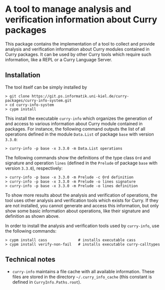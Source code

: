 A tool to manage analysis and verification information about Curry packages
===========================================================================

This package contains the implementation of a tool to collect and
provide analysis and verification information about Curry modules
contained in Curry packages.
It can be used by other Curry tools which require such information,
like a REPL or a Curry Language Server.

Installation
------------

The tool itself can be simply installed by

    > git clone https://git.ps.informatik.uni-kiel.de/curry-packages/curry-info-system.git
    > cd curry-info-system
    > cypm install

This install the executable `curry-info` which organizes the generation of
and access to various information about Curry module contained in packages.
For instance, the following command outputs the list of
all operations defined in the module `Data.List` of package `base`
with version `3.3.0`:

    > curry-info -p base -x 3.3.0 -m Data.List operations

The following commands show the definitions of the type class `Ord`
and signature and operation `lines` (defined in the `Prelude` of
package `base` with version `3.3.0`), respectively:

    > curry-info -p base -x 3.3.0 -m Prelude -c Ord definition
    > curry-info -p base -x 3.3.0 -m Prelude -o lines signature
    > curry-info -p base -x 3.3.0 -m Prelude -o lines definition
    
To show more results about the analysis and verification of operations,
the tool uses other analysis and verification tools which exists for
Curry. If they are not installed, you cannot generate and access
this information, but only show some basic information about operations,
like their signature and definition as shown above.

In order to install the analysis and verification tools used by `curry-info`,
use the following commands:

    > cypm install cass              # installs executable cass
    > cypm install verify-non-fail   # installs executable curry-calltypes


Technical notes
---------------

- `curry-info` maintains a file cache with all available information.
  These files are stored in the directory `~/.curry_info_cache`
  (this constant is defined in `CurryInfo.Paths.root`).


